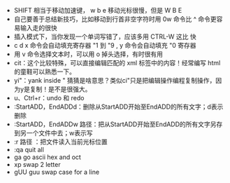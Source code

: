 
- SHIFT 相当于移动加速键， w b e 移动光标很慢，但是 W B E 
- 自己要善于总结新技巧，比如移动到行首非空字符时用 0w 命令比 ^ 命令更容易输入走的很快
- 插入模式下，当你发现一个单词写错了，应该多用 CTRL-W 这比 <BackSpace> 快
- c d x 命令会自动填充寄存器 "1 到 "9 , y 命令会自动填充 "0 寄存器
- 用 v 命令选择文本时，可以用 o 掉头选择，有时很有用
- cit：这个比较特殊，可以直接编辑匹配的 xml 标签中的内容！经常编写 html 的童鞋可以熟悉一下。
- yi"：yank inside " 猜猜是啥意思？类似ci"只是把编辑操作编程复制操作，因为y是复制！是不是很强大。
- u、Ctrl+r：undo 和 redo
- :StartADD，EndADDd：删除从StartADD开始至EndADD的所有文字；d表示删除
- :StartADD，EndADDw 路径：把从StartADD开始至EndADD的所有文字另存到另一个文件中去；w表示写
- :r 路径 ：把文件读入当前光标位置
- :qa quit all
- ga go ascii hex and oct
- xp swap 2 letter
- gUU guu swap case for a line